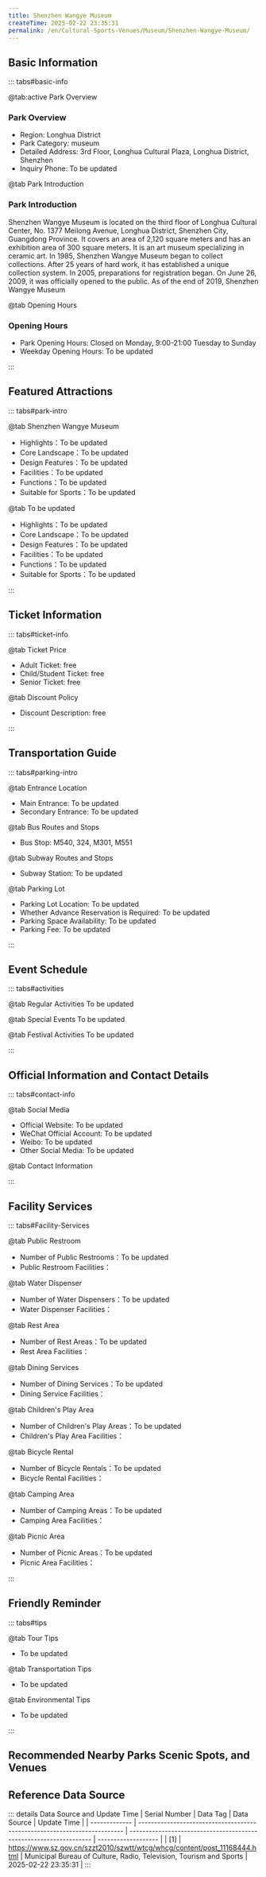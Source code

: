 ```yaml
---
title: Shenzhen Wangye Museum
createTime: 2025-02-22 23:35:31
permalink: /en/Cultural-Sports-Venues/Museum/Shenzhen-Wangye-Museum/
---
```



<script setup>
import ImageSwiper from '/.vuepress/theme/components/ImageSwiper.vue'
// 轮播图数据
const swiperItems = [
    {
                link: 'https://www.sz.gov.cn/img/4/4108/4108441/11168444.jpg',
                title: 'Shenzhen Wangye Museum',
                description: 'Shenzhen Wangye Museum is located on the third floor of Longhua Cultural Center, No. 1377 Meilong Av...',
                author: 'Municipal Bureau of Culture, Radio, Television, Tourism and Sports',
                date: '2025/02/23'
                },
  {
                link: 'https://www.sz.gov.cn/img/4/4108/4108441/11168444.jpg',
                title: 'Shenzhen Wangye Museum',
                description: 'Shenzhen Wangye Museum is located on the third floor of Longhua Cultural Center, No. 1377 Meilong Av...',
                author: 'Municipal Bureau of Culture, Radio, Television, Tourism and Sports',
                date: '2025/02/23'
                }
]
// 配置项
const swiperConfig = {
  height: 500,
  showInfo: true
}
</script>
<!-- 轮播图组件 -->
<ImageSwiper :items="swiperItems" :config="swiperConfig" />



## Basic Information

::: tabs#basic-info

@tab:active Park Overview
### Park Overview
- Region: Longhua District
- Park Category: museum
- Detailed Address: 3rd Floor, Longhua Cultural Plaza, Longhua District, Shenzhen
- Inquiry Phone: To be updated

@tab Park Introduction
### Park Introduction
Shenzhen Wangye Museum is located on the third floor of Longhua Cultural Center, No. 1377 Meilong Avenue, Longhua District, Shenzhen City, Guangdong Province. It covers an area of 2,120 square meters and has an exhibition area of 300 square meters. It is an art museum specializing in ceramic art. In 1985, Shenzhen Wangye Museum began to collect collections. After 25 years of hard work, it has established a unique collection system. In 2005, preparations for registration began. On June 26, 2009, it was officially opened to the public. As of the end of 2019, Shenzhen Wangye Museum

@tab Opening Hours
### Opening Hours
- Park Opening Hours: Closed on Monday, 9:00-21:00 Tuesday to Sunday
- Weekday Opening Hours: To be updated

:::

## Featured Attractions

::: tabs#park-intro

@tab Shenzhen Wangye Museum
<ImageCard
image="https://www.sz.gov.cn/img/4/4108/4108441/11168444.jpg"
    title="Shenzhen Wangye Museum"
    description="Shenzhen Wangye Museum is located on the third floor of Longhua Cultural Center, No. 1377 Meilong Avenue, Longhua District, Shenzhen City, Guangdong Province. It covers an area of 2,120 square meters and has an exhibition area of 300 square meters. It is an art museum specializing in ceramic art. In 1985, Shenzhen Wangye Museum began to collect collections. After 25 years of hard work, it has established a unique collection system. In 2005, preparations for registration began. On June 26, 2009, it was officially opened to the public. As of the end of 2019, Shenzhen Wangye Museum"
    date=""
    author="Municipal Bureau of Culture, Radio, Television, Tourism and Sports"
/>


- Highlights：To be updated
- Core Landscape：To be updated
- Design Features：To be updated
- Facilities：To be updated
- Functions：To be updated
- Suitable for Sports：To be updated

@tab To be updated
<ImageCard
image="https://www.sz.gov.cn/img/4/4108/4108441/11168444.jpg"
    title="Shenzhen Wangye Museum"
    description="Shenzhen Wangye Museum is located on the third floor of Longhua Cultural Center, No. 1377 Meilong Avenue, Longhua District, Shenzhen City, Guangdong Province. It covers an area of 2,120 square meters and has an exhibition area of 300 square meters. It is an art museum specializing in ceramic art. In 1985, Shenzhen Wangye Museum began to collect collections. After 25 years of hard work, it has established a unique collection system. In 2005, preparations for registration began. On June 26, 2009, it was officially opened to the public. As of the end of 2019, Shenzhen Wangye Museum"
    date=""
    author="Municipal Bureau of Culture, Radio, Television, Tourism and Sports"
/>


- Highlights：To be updated
- Core Landscape：To be updated
- Design Features：To be updated
- Facilities：To be updated
- Functions：To be updated
- Suitable for Sports：To be updated

:::

## Ticket Information

::: tabs#ticket-info

@tab Ticket Price
- Adult Ticket: free
- Child/Student Ticket: free
- Senior Ticket: free

@tab Discount Policy
- Discount Description: free

:::

## Transportation Guide

::: tabs#parking-intro

@tab Entrance Location
- Main Entrance: To be updated
- Secondary Entrance: To be updated

@tab Bus Routes and Stops
- Bus Stop: M540, 324, M301, M551

@tab Subway Routes and Stops
- Subway Station: To be updated

@tab Parking Lot
- Parking Lot Location: To be updated
- Whether Advance Reservation is Required: To be updated
- Parking Space Availability: To be updated
- Parking Fee: To be updated

:::

## Event Schedule

::: tabs#activities

@tab Regular Activities
To be updated

@tab Special Events
To be updated

@tab Festival Activities
To be updated

:::

## Official Information and Contact Details

::: tabs#contact-info

@tab Social Media
- Official Website: To be updated
- WeChat Official Account: To be updated
- Weibo: To be updated
- Other Social Media: To be updated

@tab Contact Information

:::

## Facility Services

::: tabs#Facility-Services

@tab Public Restroom
- Number of Public Restrooms：To be updated
- Public Restroom Facilities：

@tab Water Dispenser
- Number of Water Dispensers：To be updated
- Water Dispenser Facilities：

@tab Rest Area
- Number of Rest Areas：To be updated
- Rest Area Facilities：

@tab Dining Services
- Number of Dining Services：To be updated
- Dining Service Facilities：

@tab Children's Play Area
- Number of Children's Play Areas：To be updated
- Children's Play Area Facilities：

@tab Bicycle Rental
- Number of Bicycle Rentals：To be updated
- Bicycle Rental Facilities：

@tab Camping Area
- Number of Camping Areas：To be updated
- Camping Area Facilities：

@tab Picnic Area
- Number of Picnic Areas：To be updated
- Picnic Area Facilities：

:::

## Friendly Reminder

::: tabs#tips

@tab Tour Tips
- To be updated

@tab Transportation Tips
- To be updated

@tab Environmental Tips
- To be updated

:::

## Recommended Nearby Parks Scenic Spots, and Venues

<CardGrid>
  <ImageCard
        image="https://www.sz.gov.cn/img/4/4108/4108127/11166908.png"
        title="Shenzhen Yizhihui Centennial Fashion Museum"
        description="Yizhihui Centennial Fashion Museum is a large-scale fashion museum with the theme of displaying China's clothing culture and the evolution of people's lifestyles over the past century."
        href="/en/Cultural-Sports-Venues/Museum/Yizhihui-Centennial-Fashion-Museum,-Shenzhen/"
        author="To be updated"
        date="2025/01/02"
      />
      <ImageCard
        image="https://www.sz.gov.cn/img/4/4108/4108127/11166908.png"
        title="Shenzhen Yizhihui Centennial Fashion Museum"
        description="Yizhihui Centennial Fashion Museum is a large-scale fashion museum with the theme of displaying China's clothing culture and the evolution of people's lifestyles over the past century."
        href="/en/Cultural-Sports-Venues/Museum/Yizhihui-Centennial-Fashion-Museum,-Shenzhen/"
        author="To be updated"
        date="2025/01/02"
      />
    </CardGrid>


## Reference Data Source

::: details Data Source and Update Time
| Serial Number | Data Tag                                                                  | Data Source                                                        | Update Time         |
| ------------- | ------------------------------------------------------------------------- | ------------------------------------------------------------------ | ------------------- |
| [1]           | https://www.sz.gov.cn/szzt2010/szwtt/wtcg/whcg/content/post_11168444.html | Municipal Bureau of Culture, Radio, Television, Tourism and Sports | 2025-02-22 23:35:31 |
:::


